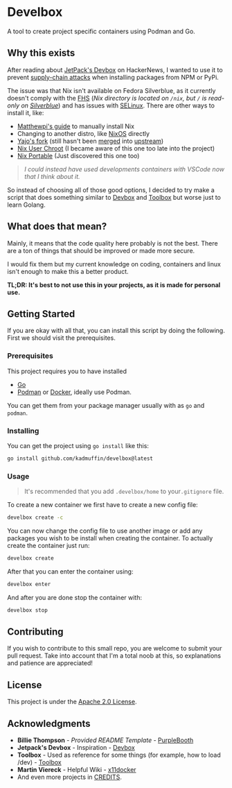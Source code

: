 # Develbox

A tool to create project specific containers using Podman and Go.

## Why this exists

After reading about [JetPack's Devbox](https://github.com/jetpack-io/devbox) on HackerNews, I wanted to use it to prevent [supply-chain attacks](https://www.bleepingcomputer.com/news/security/npm-supply-chain-attack-impacts-hundreds-of-websites-and-apps/) when installing packages from NPM or PyPi.

The issue was that Nix isn't available on Fedora Silverblue, as it currently doesn't comply with the [FHS](https://en.wikipedia.org/wiki/Filesystem_Hierarchy_Standard) (_Nix directory is located on `/nix`, but `/` is read-only on [Silverblue](https://docs.fedoraproject.org/en-US/fedora-silverblue/technical-information/#filesystem-layout)_) and has issues with [SELinux](https://github.com/NixOS/nix/issues/2374). There are other ways to install it, like:

- [Matthewpi's guide](https://gist.github.com/matthewpi/08c3d652e7879e4c4c30bead7021ff73) to manually install Nix
- Changing to another distro, like [NixOS](https://nixos.org/) directly
- [Yajo's fork](https://github.com/moduon/nix-installers/tree/rpm-ostree) (still hasn't been [merged](https://github.com/nix-community/nix-installers/pull/8) into [upstream](https://github.com/nix-community/nix-installers))
- [Nix User Chroot](https://github.com/nix-community/nix-user-chroot) (I became aware of this one too late into the project)
- [Nix Portable](https://github.com/DavHau/nix-portable) (Just discovered this one too)

> _I could instead have used developments containers with VSCode now that I think about it._

So instead of choosing all of those good options, I decided to try make a script that does something similar to [Devbox](https://github.com/jetpack-io/devbox) and [Toolbox](github.com/containers/toolbox) but worse just to learn Golang.

## What does that mean?

Mainly, it means that the code quality here probably is not the best. There are a ton of things that should be improved or made more secure.

I would fix them but my current knowledge on coding, containers and linux isn't enough to make this a better product.

**TL;DR: It's best to not use this in your projects, as it is made for personal use.**

## Getting Started

If you are okay with all that, you can install this script by doing the following. First we should visit the prerequisites.

### Prerequisites

This project requires you to have installed
- [Go](https://go.dev/)
- [Podman](https://podman.io/) or [Docker](https://www.docker.com/), ideally use Podman.

You can get them from your package manager usually with as `go` and `podman`.

### Installing

You can get the project using `go install` like this:

```bash
go install github.com/kadmuffin/develbox@latest
```

### Usage

> It's recommended that you add `.develbox/home` to your`.gitignore` file.

To create a new container we first have to create a new config file:

```bash
develbox create -c
```

You can now change the config file to use another image or add any packages you wish to be install when creating the container. To actually create the container just run:

```bash
develbox create
```

After that you can enter the container using:

```bash
develbox enter
```

And after you are done stop the container with:

```bash
develbox stop
```

## Contributing

If you wish to contribute to this small repo, you are welcome to submit your pull request. Take into account that I'm a total noob at this, so explanations and patience are appreciated!

## License

This project is under the [Apache 2.0 License](https://github.com/kadmuffin/develbox/blob/main/LICENSE).

## Acknowledgments
  - **Billie Thompson** - *Provided README Template* -
    [PurpleBooth](https://github.com/PurpleBooth)
  - **Jetpack's Devbox** - Inspiration - [Devbox](https://github.com/jetpack-io/devbox)
  - **Toolbox** - Used as reference for some things (for example, how to load /dev) - [Toolbox](https://github.com/containers/toolbox)
  - **Martin Viereck** - Helpful Wiki - [x11docker](https://github.com/mviereck/x11docker)
  - And even more projects in [CREDITS](https://github.com/kadmuffin/develbox/blob/main/CREDITS).
